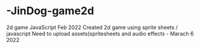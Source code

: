 # -JinDog-game2d
2d game JavaScript Feb 2022
Created 2d game using sprite  sheets / javascript
Need to upload assets(spritesheets  and audio effects - Marach 6 2022
